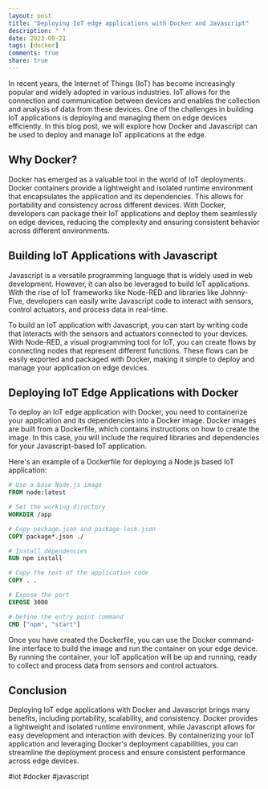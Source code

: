 ```yaml
---
layout: post
title: "Deploying IoT edge applications with Docker and Javascript"
description: " "
date: 2023-09-21
tags: [docker]
comments: true
share: true
---
```


In recent years, the Internet of Things (IoT) has become increasingly popular and widely adopted in various industries. IoT allows for the connection and communication between devices and enables the collection and analysis of data from these devices. One of the challenges in building IoT applications is deploying and managing them on edge devices efficiently. In this blog post, we will explore how Docker and Javascript can be used to deploy and manage IoT applications at the edge.

## Why Docker?

Docker has emerged as a valuable tool in the world of IoT deployments. Docker containers provide a lightweight and isolated runtime environment that encapsulates the application and its dependencies. This allows for portability and consistency across different devices. With Docker, developers can package their IoT applications and deploy them seamlessly on edge devices, reducing the complexity and ensuring consistent behavior across different environments.

## Building IoT Applications with Javascript

Javascript is a versatile programming language that is widely used in web development. However, it can also be leveraged to build IoT applications. With the rise of IoT frameworks like Node-RED and libraries like Johnny-Five, developers can easily write Javascript code to interact with sensors, control actuators, and process data in real-time.

To build an IoT application with Javascript, you can start by writing code that interacts with the sensors and actuators connected to your devices. With Node-RED, a visual programming tool for IoT, you can create flows by connecting nodes that represent different functions. These flows can be easily exported and packaged with Docker, making it simple to deploy and manage your application on edge devices.

## Deploying IoT Edge Applications with Docker

To deploy an IoT edge application with Docker, you need to containerize your application and its dependencies into a Docker image. Docker images are built from a Dockerfile, which contains instructions on how to create the image. In this case, you will include the required libraries and dependencies for your Javascript-based IoT application.

Here's an example of a Dockerfile for deploying a Node.js based IoT application:

```dockerfile
# Use a base Node.js image
FROM node:latest

# Set the working directory
WORKDIR /app

# Copy package.json and package-lock.json
COPY package*.json ./

# Install dependencies
RUN npm install

# Copy the rest of the application code
COPY . .

# Expose the port
EXPOSE 3000

# Define the entry point command
CMD ["npm", "start"]
```

Once you have created the Dockerfile, you can use the Docker command-line interface to build the image and run the container on your edge device. By running the container, your IoT application will be up and running, ready to collect and process data from sensors and control actuators.

## Conclusion

Deploying IoT edge applications with Docker and Javascript brings many benefits, including portability, scalability, and consistency. Docker provides a lightweight and isolated runtime environment, while Javascript allows for easy development and interaction with devices. By containerizing your IoT application and leveraging Docker's deployment capabilities, you can streamline the deployment process and ensure consistent performance across edge devices.

#iot #docker #javascript